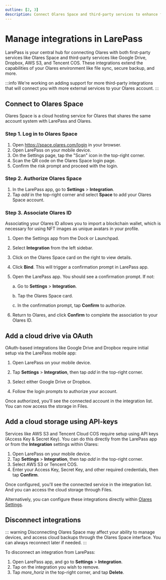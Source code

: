 ```yaml
---
outline: [2, 3]
description: Connect Olares Space and third-party services to enhance functionality. Learn how to integrate, authorize, and manage connected services for seamless data synchronization.
---
```


# Manage integrations in LarePass

LarePass is your central hub for connecting Olares with both first-party services like Olares Space and third-party services like Google Drive, Dropbox, AWS S3, and Tencent COS. These integrations extend the capabilities of your Olares environment like file sync, secure backup, and more.

:::info
We're working on adding support for more third-party integrations that will connect you with more external services to your Olares account.
:::

## Connect to Olares Space

Olares Space is a cloud hosting service for Olares that shares the same account system with LarePass and Olares.

### Step 1. Log in to Olares Space

1. Open https://space.olares.com/login in your browser.
2. Open LarePass on your mobile device.
3. On the Settings page, tap the "Scan" icon in the top-right corner.
4. Scan the QR code on the Olares Space login page.
5. Confirm the risk prompt and proceed with the login.

### Step 2. Authorize Olares Space

1. In the LarePass app, go to **Settings** > **Integration**.
2. Tap <i class="material-symbols-outlined">add</i> in the top-right corner and select **Space** to add your Olares Space account.

### Step 3. Associate Olares ID
Associating your Olares ID allows you to import a blockchain wallet, which is necessary for using NFT images as unique avatars in your profile.

1. Open the Settings app from the Dock or Launchpad.
2. Select **Integration** from the left sidebar.
3. Click on the Olares Space card on the right to view details.
4. Click **Bind**. This will trigger a confirmation prompt in LarePass app.
5. Open the LarePass app. You should see a confirmation prompt. If not:

   a. Go to **Settings** > **Integration**.

   b. Tap the Olares Space card.

   c. In the confirmation prompt, tap **Confirm** to authorize.
6. Return to Olares, and click **Confirm** to complete the association to your Olares ID.

## Add a cloud drive via OAuth

OAuth-based integrations like Google Drive and Dropbox require initial setup via the LarePass mobile app:

1. Open LarePass on your mobile device.

2. Tap **Settings** > **Integration**, then tap <i class="material-symbols-outlined">add</i> in the top-right corner.

3. Select either Google Drive or Dropbox.

4. Follow the login prompts to authorize your account.

Once authorized, you'll see the connected account in the integration list. You can now access the storage in Files.

## Add a cloud storage using API-keys

Services like AWS S3 and Tencent Cloud COS require setup using API keys (Access Key & Secret Key). You can do this directly from the LarePass app or from the **Integration** settings within Olares:

1. Open LarePass on your mobile device.
2. Tap **Settings** > **Integration**, then tap <i class="material-symbols-outlined">add</i> in the top-right corner.
3. Select AWS S3 or Tencent COS.
4. Enter your Access Key, Secret Key, and other required credentials, then tap **Confirm**.

Once configured, you'll see the connected service in the integration list. And you can access the cloud storage through Files.

Alternatively, you can configure these integrations directly within [Olares Settings](/manual/olares/settings/integrations.md). 


## Disconnect integrations
::: warning
Disconnecting Olares Space may affect your ability to manage devices, and access cloud backups through the Olares Space interface.
You can always reconnect later if needed.
:::

To disconnect an integration from LarePass:

1. Open LarePass app, and go to **Settings** > **Integration**.
2. Tap on the integration you wish to remove.
3. Tap <i class="material-symbols-outlined">more_horiz</i> in the top-right corner, and tap **Delete**.
